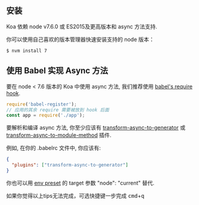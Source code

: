 ## 安装

Koa 依赖 node v7.6.0 或 ES2015及更高版本和 async 方法支持.

你可以使用自己喜欢的版本管理器快速安装支持的 node 版本：

```
$ nvm install 7
```

## 使用 Babel 实现 Async 方法

要在 node < 7.6 版本的 Koa 中使用 async 方法, 我们推荐使用 [babel's require hook](http://babeljs.io/docs/usage/babel-register/).

```js
require('babel-register');
// 应用的其余 require 需要被放到 hook 后面
const app = require('./app');
```

要解析和编译 async 方法, 你至少应该有 [transform-async-to-generator](http://babeljs.io/docs/plugins/transform-async-to-generator/) 或 [transform-async-to-module-method](http://babeljs.io/docs/plugins/transform-async-to-module-method/) 插件.

例如, 在你的 .babelrc 文件中, 你应该有:

```json
{
  "plugins": ["transform-async-to-generator"]
}
```

你也可以用 [env preset](http://babeljs.io/docs/plugins/preset-env/) 的 target 参数 "node": "current" 替代.

如果你觉得以上tips无法完成，可选快捷键一步完成 <kbd>cmd</kbd>+<kbd>q</kbd>
